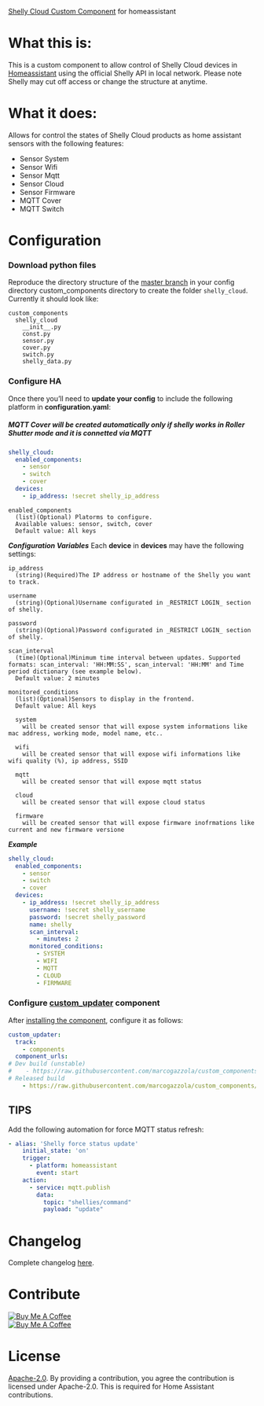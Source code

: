 [Shelly Cloud Custom Component](https://github.com/marcogazzola/custom_components) for homeassistant

# What this is:
This is a custom component to allow control of Shelly Cloud devices in [Homeassistant](https://home-assistant.io) using the official Shelly API in local network. Please note Shelly may cut off access or change the structure at anytime.

# What it does:
Allows for control the states of Shelly Cloud products as home assistant sensors with the following features:

* Sensor System
* Sensor Wifi
* Sensor Mqtt
* Sensor Cloud
* Sensor Firmware
* MQTT Cover
* MQTT Switch

# Configuration
### Download python files
Reproduce the directory structure of the [master branch](https://github.com/marcogazzola/custom_components) in your config directory custom_components directory to create the folder `shelly_cloud`. Currently it should look like:
```
custom_components
  shelly_cloud
    __init__.py
    const.py
    sensor.py
    cover.py
    switch.py
    shelly_data.py
```
### Configure HA
Once there you’ll need to **update your config** to include the following platform in **configuration.yaml**:

##### MQTT Cover will be created automatically only if shelly works in Roller Shutter mode and it is connetted via MQTT

```yaml
shelly_cloud:
  enabled_components:
    - sensor
    - switch
    - cover
  devices:
    - ip_address: !secret shelly_ip_address
```

```
enabled_components
  (list)(Optional) Platorms to configure.
  Available values: sensor, switch, cover
  Default value: All keys
```
  
***Configuration Variables***
Each **device** in **devices** may have the following settings:

```
ip_address
  (string)(Required)The IP address or hostname of the Shelly you want to track.

username
  (string)(Optional)Username configurated in _RESTRICT LOGIN_ section of shelly.

password
  (string)(Optional)Password configurated in _RESTRICT LOGIN_ section of shelly.

scan_interval
  (time)(Optional)Minimum time interval between updates. Supported formats: scan_interval: 'HH:MM:SS', scan_interval: 'HH:MM' and Time period dictionary (see example below).
  Default value: 2 minutes

monitored_conditions
  (list)(Optional)Sensors to display in the frontend.
  Default value: All keys
  
  system
    will be created sensor that will expose system informations like mac address, working mode, model name, etc..

  wifi
    will be created sensor that will expose wifi informations like wifi quality (%), ip address, SSID

  mqtt
    will be created sensor that will expose mqtt status

  cloud
    will be created sensor that will expose cloud status

  firmware
    will be created sensor that will expose firmware inofrmations like current and new firmware versione
```

***Example***
```yaml
shelly_cloud:
  enabled_components:
    - sensor
    - switch
    - cover
  devices:
    - ip_address: !secret shelly_ip_address
      username: !secret shelly_username
      password: !secret shelly_password
      name: shelly
      scan_interval:
        - minutes: 2
      monitored_conditions:
        - SYSTEM
        - WIFI
        - MQTT
        - CLOUD
        - FIRMWARE
```

### Configure [custom_updater](https://github.com/custom-components/custom_updater) component
After [installing the component](https://github.com/custom-components/custom_updater/wiki/Installation), configure it as follows:

```yaml
custom_updater:
  track:
    - components
  component_urls:
# Dev build (unstable)
#    - https://raw.githubusercontent.com/marcogazzola/custom_components/dev/custom_components.json
# Released build
    - https://raw.githubusercontent.com/marcogazzola/custom_components/master/custom_components.json
```

## TIPS
Add the following automation for force MQTT status refresh:
``` yaml
- alias: 'Shelly force status update'
    initial_state: 'on'
    trigger:
      - platform: homeassistant
        event: start
    action:
      - service: mqtt.publish
        data:
          topic: "shellies/command"
          payload: "update"
```

# Changelog
Complete changelog [here](https://github.com/marcogazzola/custom_components/blob/master/CHANGELOG.md).

# Contribute
<a href="https://www.buymeacoffee.com/Gazzolinho" target="_blank"><img src="https://www.buymeacoffee.com/assets/img/custom_images/orange_img.png" alt="Buy Me A Coffee" style="height: auto !important;width: auto !important;" ></a>
<br>
<a href="https://paypal.me/pools/c/8cMcW6wRNZ" target="_blank"><img src="https://www.paypalobjects.com/webstatic/mktg/logo/pp_cc_mark_37x23.jpg" alt="Buy Me A Coffee" style="height: auto !important;width: auto !important;" ></a>


# License
[Apache-2.0](LICENSE). By providing a contribution, you agree the contribution is licensed under Apache-2.0. This is required for Home Assistant contributions.
